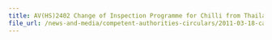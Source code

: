 ```yaml
---
title: AV(HS)2402 Change of Inspection Programme for Chilli from Thailand 
file_url: /news-and-media/competent-authorities-circulars/2011-03-18-ca.pdf
---
```

